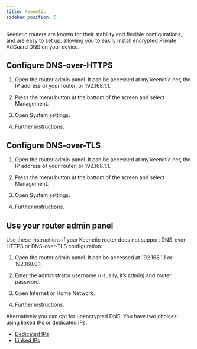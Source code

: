 ```yaml
---
title: Keenetic
sidebar_position: 5
---
```


Keenetic routers are known for their stability and flexible configurations, and are easy to set up, allowing you to easily install encrypted Private AdGuard DNS on your device.

## Configure DNS-over-HTTPS

1. Open the router admin panel. It can be accessed at my.keenetic.net, the IP address of your router, or 192.168.1.1.

1. Press the menu button at the bottom of the screen and select Management.

1. Open System settings.

1. Further instructions.

## Configure DNS-over-TLS

1. Open the router admin panel. It can be accessed at my.keenetic.net, the IP address of your router, or 192.168.1.1.

1. Press the menu button at the bottom of the screen and select Management.

1. Open System settings.

1. Further instructions.

## Use your router admin panel

Use these instructions if your Keenetic router does not support DNS-over-HTTPS or DNS-over-TLS configuration:

1. Open the router admin panel. It can be accessed at 192.168.1.1 or 192.168.0.1.

1. Enter the administrator username (usually, it’s admin) and router password.

1. Open Internet or Home Network.

1. Further instructions.

Alternatively you can opt for unencrypted DNS. You have two choices: using linked IPs or dedicated IPs.

- [Dedicated IPs](/connect-devices/other-options/dedicated-ip.md)
- [Linked IPs](/connect-devices/other-options/linked-ip.md)
